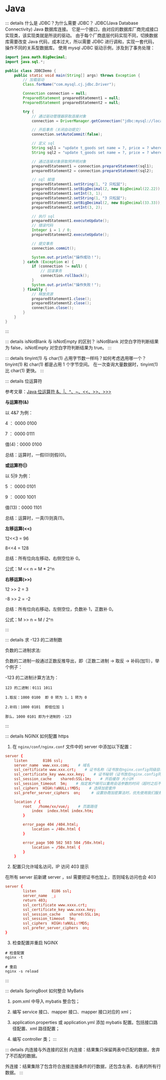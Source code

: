 # Java

::: details 什么是 JDBC？为什么需要 JDBC？
JDBC(Java Database Connectivity) Java 数据库连接。
它是一个接口，由对应的数据库厂商完成接口实现类，该实现类就是所说的驱动。
由于每个厂商底层代码实现不同，切换数据库需要改变 Java 代码，成本过大，所以需要 JDBC 进行调和，实现一套代码，操作不同的关系型数据库。
使用 mysql JDBC 驱动示例，涉及到了事务处理：

```java
import java.math.BigDecimal;
import java.sql.*;

public class JDBCDemo {
    public static void main(String[] args) throws Exception {
        // 加载驱动
        Class.forName("com.mysql.cj.jdbc.Driver");

        Connection connection = null;
        PreparedStatement preparedStatement1 = null;
        PreparedStatement preparedStatement2 = null;

        try {
            // 通过驱动管理器获取连接对象
            connection = DriverManager.getConnection("jdbc:mysql://localhost:3306/storage_system", "root", "root");

            // 开启事务（关闭自动提交）
            connection.setAutoCommit(false);

            // 定义 sql
            String sql1 = "update t_goods set name = ?, price = ? where id = ?";
            String sql2 = "update t_goods set name = ?, price = ? where id = ?";

            // 通过连接对象获取预声明对象
            preparedStatement1 = connection.prepareStatement(sql1);
            preparedStatement2 = connection.prepareStatement(sql2);

            // sql 赋值
            preparedStatement1.setString(1, "2 只松鼠");
            preparedStatement1.setBigDecimal(2, new BigDecimal(22.22));
            preparedStatement1.setInt(3, 1);
            preparedStatement2.setString(1, "3 只松鼠");
            preparedStatement2.setBigDecimal(2, new BigDecimal(33.33));
            preparedStatement2.setInt(3, 2);

            // 执行 sql
            preparedStatement1.executeUpdate();
            // 错误代码
            Integer i = 1 / 0;
            preparedStatement2.executeUpdate();

            // 提交事务
            connection.commit();

            System.out.println("操作成功！");
        } catch (Exception e) {
            if (connection != null) {
                // 回滚事务
                connection.rollback();
            }
            System.out.println("操作失败！");
        } finally {
            // 释放资源
            preparedStatement1.close();
            preparedStatement2.close();
            connection.close();
        }
    }
}
```

:::

::: details isNotBlank 与 isNotEmpty 的区别？
isNotBlank 对空白字符判断结果为 false，isNotEmpty 对空白字符判断结果为 true。
:::

::: details tinyint(1) 与 char(1) 占用字节数一样吗？如何考虑选用哪一个？
tinyint(1) 和 char(1) 都是占用 1 个字节空间。
在一次查询大量数据时，tinyint(1) 比 char(1) 更快。
:::

::: details 位运算符

参考文章：[Java 位运算符 &、|、^、~、<<、>>、>>>](https://www.cnblogs.com/SunArmy/p/9837348.html)

**与运算符(&)**

以 4&7 为例：

4 ： 0000 0100

7 ： 0000 0111

值(4)：0000 0100

总结：运算时，一假(0)则假(0)。

**或运算符(|)**

以 5|9 为例：

5 ： 0000 0101

9 ： 0000 1001

值(13)：0000 1101

总结：运算时，一真(1)则真(1)。

**左移运算(<<)**

12<<3 = 96

8<<4 = 128

总结：所有位向左移动，右侧空位补 0。

公式：M << n = M * 2^n

**右移运算(>>)**

12 >> 2 = 3

-8 >> 2 = -2

总结：所有位向右移动，左侧空位，负数补 1，正数补 0。

公式：M >> n  = M / 2^n

:::

::: details 求 -123 的二进制数

负数的二进制求法:

负数的二进制一般通过正数反推导出，即（正数二进制 -> 取反 -> 补码(加1)），举个例子：

-123 的二进制计算方法为：

```shell
123 的二进制：0111 1011

1.取反：1000 0100  即 0 转为 1，1 转为 0

2.补码：1000 0101  即低位加 1

那么，1000 0101 即为十进制的 -123
```

:::

::: details NGINX 如何配置 https

1. 在 `nginx/conf/nginx.conf` 文件中的 server 中添加以下配置：

```conf
server {
    listen       8186 ssl;  
    server_name  www.xxx.com;    # 域名
    ssl_certificate www.xxx.crt;    # 证书名称（证书放在nginx.config同级目录下，否则要填写路径）
    ssl_certificate_key www.xxx.key;    # 证书秘钥（证书放在nginx.config同级目录下，否则要填写路径）
    ssl_session_cache    shared:SSL:1m;    # 开启缓存 大小1M
    ssl_session_timeout  5m;    # 指定客户端可以重用会话参数的时间（超时之后不可使用）
    ssl_ciphers  HIGH:!aNULL:!MD5;    # 选择加密套件
    ssl_prefer_server_ciphers  on;     # 设置协商加密算法时，优先使用我们服务端的加密套件，而不是客户端浏览器的加密套件   

    location / {
        root   /home/xx/vue/;    # 页面路径
            index  index.html index.htm;
        }

        error_page 404 /404.html;
            location = /40x.html {
        }

        error_page 500 502 503 504 /50x.html;
            location = /50x.html {
        }
    }
```

2. 配置只允许域名访问，IP 访问 403 提示

在所有 server 前新建 server ，ssl 需要把证书也加上，否则域名访问也会 403

```conf
server {
        listen       8186 ssl;
        server_name  _;
        return 403;
        ssl_certificate www.xxxx.crt;
        ssl_certificate_key www.xxxx.key;
        ssl_session_cache    shared:SSL:1m;
        ssl_session_timeout  5m;
        ssl_ciphers  HIGH:!aNULL:!MD5;
        ssl_prefer_server_ciphers  on;
}
```

3. 检查配置并重启 NGINX

```shell
# 检查配置
nginx -t

# 重启
nginx -s reload
```

:::

::: details SpringBoot 如何整合 MyBatis

1. pom.xml 中导入 mybatis 整合包；

2. 编写 service 接口、mapper 接口、mapper 接口对应的 xml；

3. application.properties 或 application.yml 添加 mybatis 配置。包括接口路径配置、xml 路径配置；

4. 编写 controller 类；
:::

::: details 内连接与外连接的区别
内连接：结果集只保留两表中匹配的数据，舍弃了不匹配的数据。

外连接：结果集除了包含符合连接连接条件的行数据，还包含左表、右表的所有行数据。
:::
